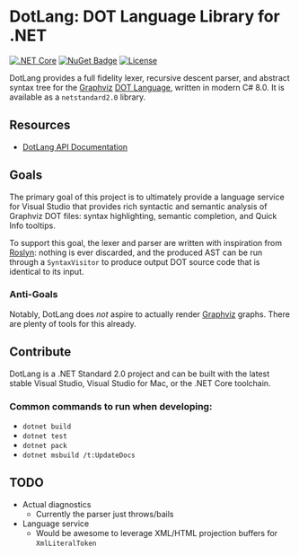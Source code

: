 # DotLang: DOT Language Library for  .NET

[![.NET Core](https://github.com/abock/dotlang/workflows/.NET%20Core/badge.svg)](https://github.com/abock/dotlang/actions?query=workflow%3A%22.NET+Core%22)
[![NuGet Badge](https://buildstats.info/nuget/Graphviz.DotLanguage)](https://www.nuget.org/packages/Graphviz.DotLanguage/)
[![License](https://img.shields.io/badge/license-MIT%20License-blue.svg)](LICENSE)

DotLang provides a full fidelity lexer, recursive descent parser, and
abstract syntax tree for the [Graphviz][graphviz] [DOT Language][dot-lang],
written in modern C# 8.0. It is available as a `netstandard2.0` library.

## Resources

* [DotLang API Documentation](https://abock.github.io/dotlang)

## Goals

The primary goal of this project is to ultimately provide a language
service for Visual Studio that provides rich syntactic and semantic
analysis of  Graphviz DOT files: syntax highlighting, semantic
completion, and Quick Info tooltips.

To support this goal, the lexer and parser are written with inspiration
from [Roslyn][roslyn]: nothing is ever discarded, and the produced AST
can be run through a `SyntaxVisitor` to produce output DOT source code
that is identical to its input.

### Anti-Goals

Notably, DotLang does _not_ aspire to actually render [Graphviz][graphviz]
graphs. There are plenty of tools for this already.

## Contribute

DotLang is a .NET Standard 2.0 project and can be built with the latest
stable Visual Studio, Visual Studio for Mac, or the .NET Core toolchain.

### Common commands to run when developing:

* `dotnet build`
* `dotnet test`
* `dotnet pack`
* `dotnet msbuild /t:UpdateDocs`

## TODO

- Actual diagnostics
  - Currently the parser just throws/bails
- Language service
  - Would be awesome to leverage XML/HTML projection buffers for `XmlLiteralToken`

[graphviz]: https://graphviz.gitlab.io/
[dot-lang]: https://graphviz.gitlab.io/_pages/doc/info/lang.html
[roslyn]: https://github.com/dotnet/roslyn